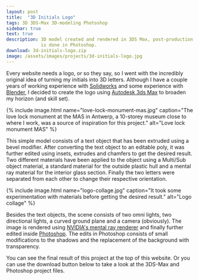 ```yaml
---
layout: post
title:  "3D Initials Logo"
tags: 3D 3DS-Max 3D-modeling Photoshop
sidebar: true
text: true
description: 3D model created and rendered in 3DS Max, post-production
             is done in Photoshop.
download: 3d-initials-logo.zip
image: /assets/images/projects/3d-initials-logo.jpg
---
```

Every website needs a logo, or so they say, so I went with the incredibly
original idea of turning my initials into 3D letters. Although I have a couple
years of working experience with [Solidworks][solidworks] and some experience
with [Blender][blender], I decided to create the logo using
[Autodesk 3ds Max][3ds-max] to broaden my horizon (and skill set).

{% include image.html
name="love-lock-monument-mas.jpg"
caption="The love lock monument at the MAS in Antwerp, a 10-storey museum close to where I work, was a source of inspiration for this project."
alt="Love lock monument MAS"
%}

This simple model consists of a text object that has been extruded using a
bevel modifier. After converting the text object to an editable poly, it was
further edited using insets, extrudes and chamfers to get the desired result.
Two different materials have been applied to the object using a Multi/Sub object
material, a standard material for the outside plastic hull and a mental ray
material for the interior glass section. Finally the two letters were separated
from each other to change their respective orientation.

{% include image.html
name="logo-collage.jpg"
caption="It took some experimentation with materials before getting the desired result."
alt="Logo collage"
%}

Besides the text objects, the scene consists of two omni lights, two directional
lights, a curved ground plane and a camera (obviously). The image is rendered
using [NVIDIA's mental ray renderer][mental-ray] and finally further edited
inside [Photoshop][photoshop]. The edits in Photoshop consists of small
modifications to the shadows and the replacement of the background with
transparency.

You can see the final result of this project at the top of this website. Or you
can use the download button below to take a look at the 3DS-Max and Photoshop
project files.

[solidworks]: http://www.solidworks.com/
[blender]: https://www.blender.org/
[3ds-max]: http://www.autodesk.nl/products/3ds-max/
[mental-ray]: http://www.nvidia.com/object/nvidia-mental-ray.html
[photoshop]: http://www.adobe.com/products/photoshop.html

